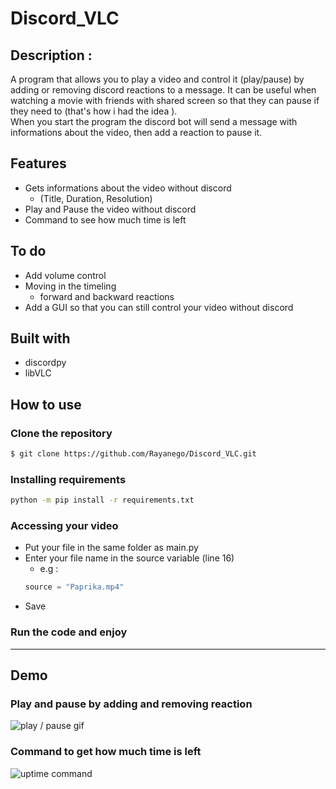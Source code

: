 # Discord_VLC


## Description :
A program that allows you to play a video and control it (play/pause) by adding or removing discord reactions to a message. It can be useful when watching a movie with friends with shared screen so that they can pause if they need to (that's how i had the idea ).  
When you start the program the discord bot will send a message with informations about the video, then add a reaction to pause it.



## Features

* Gets informations about the video without discord
    * (Title, Duration, Resolution)
* Play and Pause the video without discord
* Command to see how much time is left
 
 
## To do
* Add volume control
* Moving in the timeling 
    * forward and backward reactions
* Add a GUI so that you can still control your video without discord


 ## Built with 
 * discordpy
 * libVLC


## How to use 


### Clone the repository
```bash
$ git clone https://github.com/Rayanego/Discord_VLC.git
```

### Installing requirements
 ```bash
 python -m pip install -r requirements.txt
 ```
 
### Accessing your video
* Put your file in the same folder as main.py
* Enter your file name in the source variable (line 16) 
    * e.g :
    ```py
    source = "Paprika.mp4"
    ```
* Save
### Run the code and enjoy
 
 ***
  ## Demo

  ### Play and pause by adding and removing reaction
![play / pause gif](https://i.imgur.com/LYcwYcN.gif)

  ### Command to get how much time is left

![uptime command](https://i.imgur.com/NmKdXf6.png)

